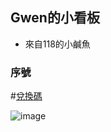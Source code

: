 ## Gwen的小看板 
* 來自118的小鹹魚

### 序號

#[兌換碼](https://github.com/molinehuang/gwen/blob/ca5588ad1200c77eed8cbe7d2a8e597caba39c31/%E5%BA%8F%E8%99%9F.md)

![image](https://github.com/molinehuang/gwen/blob/5c92d0347eae7636f5e88847e75251c03fcfa3d3/S__13238291.jpg)
